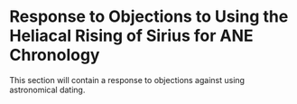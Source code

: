 # Response to Objections to Using the Heliacal Rising of Sirius for ANE Chronology

This section will contain a response to objections against using astronomical dating.

